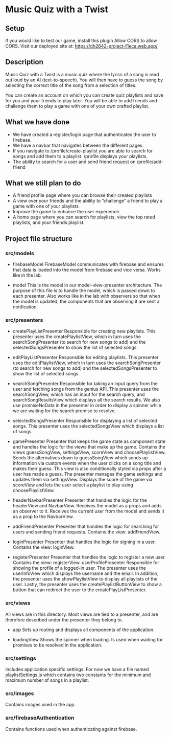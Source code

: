 # Music Quiz with a Twist

## Setup
If you would like to test our game, install this plugin Allow CORS to allow CORS. 
Visit our deployed site at: https://dh2642-project-f1eca.web.app/

## Description
Music Quiz with a Twist is a music quiz where the lyrics of a song is read out loud by an AI (text-to-speech). You will then have to guess the song by selecting the correct title of the song from a selection of titles.
 
You can create an account on which you can create quiz playlists and save for you and your friends to play later. You will be able to add friends and challenge them to play a game with one of your own crafted playlist.
 
## What we have done
- We have created a register/login page that authenticates the user to firebase.
- We have a navbar that navigates between the different pages
- If you navigate to /profile/create-playlist you are able to search for songs and add them to a playlist.
/profile displays your playlists.
- The ability to search for a user and send friend request on /profile/add-friend
 
## What we still plan to do
- A friend profile page where you can browse their created playlists
- A view over your friends and the ability to “challenge” a friend to play a game with one of your playlists
- Improve the game to enhance the user experience.
- A home page where you can search for playlists, view the top rated playlists, and your friends playlist.
 
## Project file structure

### src/models

- firebaseModel
FirebaseModel communicates with firebase and ensures that data is loaded into the model from firebase and vice versa. Works like in the lab.

- model
This is the model in our model-view-presenter architecture. The purpose of this file is to handle the model, which is passed down to each presenter. Also works like in the lab with observers so that when the model is updated, the components that are observing it are sent a notification.

### src/presenters

- createPlayListPresenter
Responsible for creating new playlists. This presenter uses the createPlaylistView, which in turn uses the searchSongPresenter (to search for new songs to add) and the selectedSongsPresenter to show the list of selected songs.

- editPlayListPresenter
Responsible for editing playlists. This presenter uses the editPlaylistView, which in turn uses the searchSongPresenter (to search for new songs to add) and the selectedSongsPresenter to show the list of selected songs. 

- searchSongPresenter 
Responsible for taking an input query from the user and fetching songs from the genius API. This presenter uses the searchSongView, which has an input for the search query, and searchSongResultsView which displays all the search results. We also use promiseNoData in the presenter in order to display a spinner while we are waiting for the search promise to resolve. 

- selectedSongsPresenter 
Responsible for displaying a list of selected songs. This presenter uses the selectedSongsView which displays a list of songs.

- gamePresenter
Presenter that keeps the game state as component state and handles the logic for the views that make up the game. Contains the views guessSongView, settingsView, scoreView and choosePlaylistView. Sends the alternatives down to guessSongView which sends up information via custom events when the user clicks on a song title and makes their guess. This view is also conditionally styled via props after a user has made a guess. 
The presenter manages the game settings and updates them via settingsView. Displays the score of the game via scoreView and lets the user select a playlist to play using choosePlaylistView.

- headerNavbarPresenter
Presenter that handles the logic for the headerView and NavbarView. Receives the model as a props and adds an observer to it. Receives the current user from the model and sends it as a prop to the NavbarView.

- addFriendPresenter
Presenter that handles the logic for searching for users and sending friend requests. Contains the view: addFriendView.

- loginPresenter
Presenter that handles the logic for signing in a user. Contains the view: loginView.

- registerPresenter
Presenter that handles the logic to register a new user. Contains the view: registerView.
userProfilePresenter
Responsible for showing the profile of a logged-in user. The presenter uses the userInfoView which displays the username and the email. In addition, the presenter uses the showPlaylistView to display all playlists of the user. Lastly, the presenter uses the  createPlaylistButtonView to show a button that can redirect the user to the createPlayListPresenter.

### src/views

All views are in this directory. Most views are tied to a presenter, and are therefore described under the presenter they belong to.   

- app
Sets up routing and displays all components of the application.

- loadingView
Shows the spinner when loading. Is used when waiting for promises to be resolved in the application.

### src/settings

Includes application specific settings. 
For now we have a file named playlistSettings.js which contains two constants for the minimum and maximum number of songs in a playlist.

### src/images

Contains images used in the app.

### src/firebaseAuthentication

Contains functions used when authenticating against firebase.
